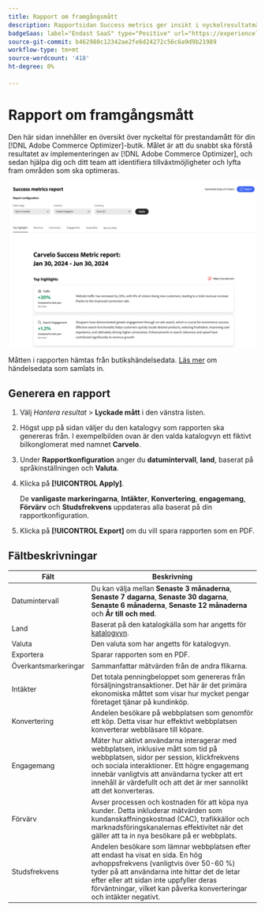 ```yaml
---
title: Rapport om framgångsmått
description: Rapportsidan Success metrics ger insikt i nyckelresultatmåtten för din [!DNL Adobe Commerce Optimizer] butik.
badgeSaas: label="Endast SaaS" type="Positive" url="https://experienceleague.adobe.com/sv/docs/commerce/user-guides/product-solutions" tooltip="Gäller endast Adobe Commerce as a Cloud Service- och Adobe Commerce Optimizer-projekt (SaaS-infrastruktur som hanteras av Adobe)."
source-git-commit: b462980c12342ae2fe6d24272c56c6a9d9b21989
workflow-type: tm+mt
source-wordcount: '418'
ht-degree: 0%

---
```


# Rapport om framgångsmått

Den här sidan innehåller en översikt över nyckeltal för prestandamått för din [!DNL Adobe Commerce Optimizer]-butik. Målet är att du snabbt ska förstå resultatet av implementeringen av [!DNL Adobe Commerce Optimizer], och sedan hjälpa dig och ditt team att identifiera tillväxtmöjligheter och lyfta fram områden som ska optimeras.

![Rapport om lyckade mätvärden](../assets/success-metrics.png)

Måtten i rapporten hämtas från butikshändelsedata. [Läs mer](../setup/events/overview.md) om händelsedata som samlats in.

## Generera en rapport

1. Välj _Hantera resultat_ > **Lyckade mått** i den vänstra listen.
1. Högst upp på sidan väljer du den katalogvy som rapporten ska genereras från. I exempelbilden ovan är den valda katalogvyn ett fiktivt bilkonglomerat med namnet **Carvelo**.
1. Under **Rapportkonfiguration** anger du **datumintervall**, **land**, baserat på språkinställningen och **Valuta**.
1. Klicka på **[!UICONTROL Apply]**.

   De **vanligaste markeringarna**, **Intäkter**, **Konvertering**, **engagemang**, **Förvärv** och **Studsfrekvens** uppdateras alla baserat på din rapportkonfiguration.

1. Klicka på **[!UICONTROL Export]** om du vill spara rapporten som en PDF.

## Fältbeskrivningar

| Fält | Beskrivning |
|---|---|
| Datumintervall | Du kan välja mellan **Senaste 3 månaderna**, **Senaste 7 dagarna**, **Senaste 30 dagarna**, **Senaste 6 månaderna**, **Senaste 12 månaderna** och **År till och med**. |
| Land | Baserat på den katalogkälla som har angetts för [katalogvyn](../setup/catalog-view.md). |
| Valuta | Den valuta som har angetts för katalogvyn. |
| Exportera | Sparar rapporten som en PDF. |
| Överkantsmarkeringar | Sammanfattar mätvärden från de andra flikarna. |
| Intäkter | Det totala penningbeloppet som genereras från försäljningstransaktioner. Det här är det primära ekonomiska måttet som visar hur mycket pengar företaget tjänar på kundinköp. |
| Konvertering | Andelen besökare på webbplatsen som genomför ett köp. Detta visar hur effektivt webbplatsen konverterar webbläsare till köpare. |
| Engagemang | Mäter hur aktivt användarna interagerar med webbplatsen, inklusive mått som tid på webbplatsen, sidor per session, klickfrekvens och sociala interaktioner. Ett högre engagemang innebär vanligtvis att användarna tycker att ert innehåll är värdefullt och att det är mer sannolikt att det konverteras. |
| Förvärv | Avser processen och kostnaden för att köpa nya kunder. Detta inkluderar mätvärden som kundanskaffningskostnad (CAC), trafikkällor och marknadsföringskanalernas effektivitet när det gäller att ta in nya besökare på er webbplats. |
| Studsfrekvens | Andelen besökare som lämnar webbplatsen efter att endast ha visat en sida. En hög avhoppsfrekvens (vanligtvis över 50-60 %) tyder på att användarna inte hittar det de letar efter eller att sidan inte uppfyller deras förväntningar, vilket kan påverka konverteringar och intäkter negativt. |

